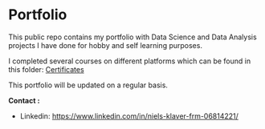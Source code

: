 # Portfolio


This public repo contains my portfolio with Data Science and Data Analysis projects I have done for hobby and self learning purposes. 

I completed several courses on different platforms which can be found in this folder:  [Certificates](https://github.com/NielsKlaver/Portfolio/tree/master/Certificates)

This portfolio will be updated on a regular basis. 

__Contact :__
* Linkedin: https://www.linkedin.com/in/niels-klaver-frm-06814221/


